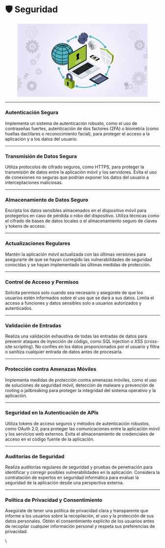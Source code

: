 # 🛡️ Seguridad&#x20;

<figure><img src="../../../.gitbook/assets/seguridad-informatica-4.webp" alt=""><figcaption></figcaption></figure>



***

### **Autenticación Segura**

Implementa un sistema de autenticación robusto, como el uso de contraseñas fuertes, autenticación de dos factores (2FA) o biometría (como huellas dactilares o reconocimiento facial), para proteger el acceso a la aplicación y a los datos del usuario.

***

### **Transmisión de Datos Segura**

Utiliza protocolos de cifrado seguros, como HTTPS, para proteger la transmisión de datos entre la aplicación móvil y los servidores. Evita el uso de conexiones no seguras que podrían exponer los datos del usuario a interceptaciones maliciosas.

***

### **Almacenamiento de Datos Seguro**

Encripta los datos sensibles almacenados en el dispositivo móvil para protegerlos en caso de pérdida o robo del dispositivo. Utiliza técnicas como el cifrado de bases de datos locales o el almacenamiento seguro de claves y tokens de acceso.

***

### **Actualizaciones Regulares**

Mantén la aplicación móvil actualizada con las últimas versiones para asegurarte de que se hayan corregido las vulnerabilidades de seguridad conocidas y se hayan implementado las últimas medidas de protección.

***

### **Control de Acceso y Permisos**

Solicita permisos solo cuando sea necesario y asegúrate de que los usuarios estén informados sobre el uso que se dará a sus datos. Limita el acceso a funciones y datos sensibles solo a usuarios autorizados y autenticados.

***

### **Validación de Entradas**

Realiza una validación exhaustiva de todas las entradas de datos para prevenir ataques de inyección de código, como SQL injection o XSS (cross-site scripting). No confíes en los datos proporcionados por el usuario y filtra o sanitiza cualquier entrada de datos antes de procesarla.

***

### **Protección contra Amenazas Móviles**&#x20;

Implementa medidas de protección contra amenazas móviles, como el uso de soluciones de seguridad móvil, detección de malware y prevención de rooting o jailbreaking para proteger la integridad del sistema operativo y la aplicación.

***

### **Seguridad en la Autenticación de APIs**&#x20;

Utiliza tokens de acceso seguros y métodos de autenticación robustos, como OAuth 2.0, para proteger las comunicaciones entre la aplicación móvil y los servicios web externos. Evita el almacenamiento de credenciales de acceso en el código fuente de la aplicación.

***

### **Auditorías de Seguridad**&#x20;

Realiza auditorías regulares de seguridad y pruebas de penetración para identificar y corregir posibles vulnerabilidades en la aplicación. Considera la contratación de expertos en seguridad informática para evaluar la seguridad de la aplicación desde una perspectiva externa.

***

### **Política de Privacidad y Consentimiento**

Asegúrate de tener una política de privacidad clara y transparente que informe a los usuarios sobre la recopilación, el uso y la protección de sus datos personales. Obtén el consentimiento explícito de los usuarios antes de recopilar cualquier información personal y respeta sus preferencias de privacidad.

\
